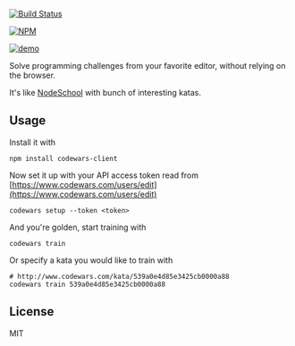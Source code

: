 [![Build Status](https://travis-ci.org/shime/codewars.svg)](https://travis-ci.org/shime/codewars)

[![NPM](https://nodei.co/npm/codewars-client.png?downloads=true&stars=true)](https://nodei.co/npm/codewars-client/)

[![demo](http://i.imgur.com/IWKPJ4T.gif)]()

Solve programming challenges from your favorite editor, without relying on the browser.

It's like [NodeSchool](http://nodeschool.io/) with bunch of interesting katas.

## Usage

Install it with

    npm install codewars-client

Now set it up with your API access token read from [https://www.codewars.com/users/edit](https://www.codewars.com/users/edit)

    codewars setup --token <token>

And you're golden, start training with

    codewars train

Or specify a kata you would like to train with

    # http://www.codewars.com/kata/539a0e4d85e3425cb0000a88
    codewars train 539a0e4d85e3425cb0000a88

## License

MIT
